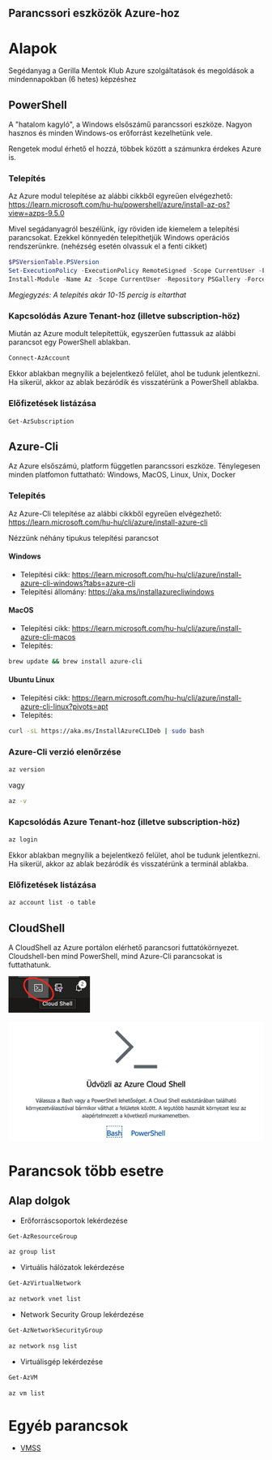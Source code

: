 ## Parancssori eszközök Azure-hoz

# Alapok

Segédanyag a Gerilla Mentok Klub Azure szolgáltatások és megoldások a mindennapokban (6 hetes) képzéshez

## PowerShell

A "hatalom kagyló", a Windows elsőszámű parancssori eszköze. Nagyon hasznos és minden Windows-os erőforrást kezelhetünk vele.

Rengetek modul érhető el hozzá, többek között a számunkra érdekes Azure is.

### Telepítés

Az Azure modul telepítése az alábbi cikkből egyreűen elvégezhető: https://learn.microsoft.com/hu-hu/powershell/azure/install-az-ps?view=azps-9.5.0

Mivel segádanyagról beszélünk, így röviden ide kiemelem a telepítési parancsokat. Ezekkel könnyedén telepíthetjük Windows operációs rendszerünkre. (nehézség esetén olvassuk el a fenti cikket)

```powershell
$PSVersionTable.PSVersion
Set-ExecutionPolicy -ExecutionPolicy RemoteSigned -Scope CurrentUser -Force -Confirm:$false
Install-Module -Name Az -Scope CurrentUser -Repository PSGallery -Force
```

_Megjegyzés: A telepítés akár 10-15 percig is eltarthat_

### Kapcsolódás Azure Tenant-hoz (illetve subscription-höz)

Miután az Azure modult telepítettük, egyszerűen futtassuk az alábbi parancsot egy PowerShell ablakban.

```powershell
Connect-AzAccount
```

Ekkor ablakban megnyílik a bejelentkező felület, ahol be tudunk jelentkezni. Ha sikerül, akkor az ablak bezáródik és visszatérünk a PowerShell ablakba.

### Előfizetések listázása

```powershell
Get-AzSubscription
```

## Azure-Cli

Az Azure elsőszámú, platform független parancssori eszköze. Ténylegesen minden platfomon futtatható: Windows, MacOS, Linux, Unix, Docker

### Telepítés

Az Azure-Cli telepítése az alábbi cikkből egyreűen elvégezhető: https://learn.microsoft.com/hu-hu/cli/azure/install-azure-cli

Nézzünk néhány tipukus telepítési parancsot

#### Windows

- Telepítési cikk: https://learn.microsoft.com/hu-hu/cli/azure/install-azure-cli-windows?tabs=azure-cli
- Telepítési állomány: https://aka.ms/installazurecliwindows

#### MacOS

- Telepítési cikk: https://learn.microsoft.com/hu-hu/cli/azure/install-azure-cli-macos
- Telepítés:

```zsh
brew update && brew install azure-cli
```

#### Ubuntu Linux

- Telepítési cikk: https://learn.microsoft.com/hu-hu/cli/azure/install-azure-cli-linux?pivots=apt
- Telepítés:

```bash
curl -sL https://aka.ms/InstallAzureCLIDeb | sudo bash
```

### Azure-Cli verzió elenőrzése

```bash
az version
```

vagy

```bash
az -v
```

### Kapcsolódás Azure Tenant-hoz (illetve subscription-höz)

```bash
az login
```

Ekkor ablakban megnyílik a bejelentkező felület, ahol be tudunk jelentkezni. Ha sikerül, akkor az ablak bezáródik és visszatérünk a terminál ablakba.

### Előfizetések listázása

```powershell
az account list -o table
```

## CloudShell

A CloudShell az Azure portálon elérhető parancsori futtatókörnyezet. Cloudshell-ben mind PowerShell, mind Azure-Cli parancsokat is futtathatunk.

![cloudshell01](/images/cloudshell01.png)

![cloudshell02](/images/cloudshell02.png)

# Parancsok több esetre

## Alap dolgok

- Erőforráscsoportok lekérdezése

```powershell
Get-AzResourceGroup
```

```bash
az group list
```

- Virtuális hálózatok lekérdezése

```powershell
Get-AzVirtualNetwork
```

```bash
az network vnet list
```

- Network Security Group lekérdezése

```powershell
Get-AzNetworkSecurityGroup
```

```bash
az network nsg list
```

- Virtuálisgép lekérdezése

```powershell
Get-AzVM
```

```bash
az vm list
```



# Egyéb parancsok

- [VMSS](vmss.md)
